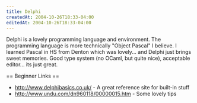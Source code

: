 ```yaml
---
title: Delphi
createdAt: 2004-10-26T18:33-04:00
editedAt: 2004-10-26T18:33-04:00
---
```


Delphi is a lovely programming language and environment. The programming language is more technically "Object Pascal" I believe. I learned Pascal in HS from Denton which was lovely... and Delphi just brings sweet memories. Good type system (no OCaml, but quite nice), acceptable editor... its just great.

== Beginner Links ==
* http://www.delphibasics.co.uk/ - A great reference site for built-in stuff
* http://www.undu.com/dn960118/00000015.htm - Some lovely tips


